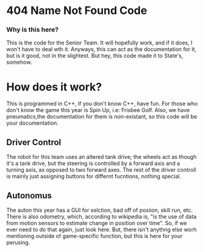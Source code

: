 # 404 Name Not Found Code

### Why is this here?
This is the code for the Senior Team. It will hopefully work, and if it does, I won't have to deal wth it. Anyways, this can act as the documentation for it, but is it good, not in the slightest. But hey, this code made it to State's, somehow.

# How does it work?
This is programmed in C++, if you don't know C++, have fun. For those who don't know the game this year is Spin Up, i.e: Frisbee Golf. Also, we have pneumatics,the documentation for them is non-existant, so this code will be your documentation.

## Driver Control
The robot for this team uses an altered tank drive; the wheels act as though it's a tank drive, but the steering is controlled by a forward axis and a turning axis, as opposed to two forward axes. The rest of the driver controll is mainly just assigning buttons for differnt fucntions, nothing special.

## Autonomus
The auton this year has a GUI for selction, bad off of posiion, skill run, etc. There is also odometry, which, according to wikipedia is, "is the use of data from motion sensors to estimate change in position over time". So, if we ever need to do that again, just look here. But, there isn't anythng else worh mentioning outside of game-specific function, but this is here for your perusing.
